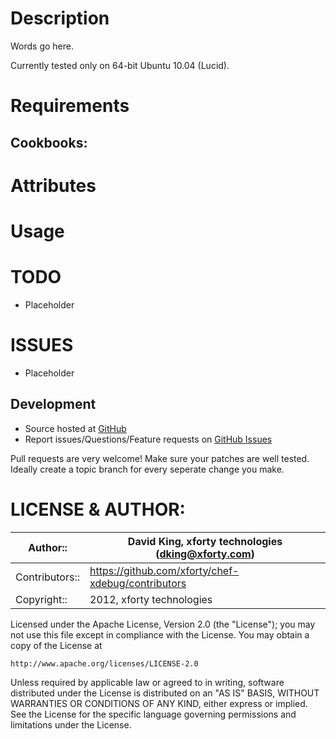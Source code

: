 Description
===========

Words go here.

Currently tested only on 64-bit Ubuntu 10.04 (Lucid).

Requirements
============

## Cookbooks:

Attributes
==========

Usage
=====

TODO
====

 * Placeholder

ISSUES
======

 * Placeholder

## Development

 * Source hosted at [GitHub][repo]
 * Report issues/Questions/Feature requests on [GitHub Issues][issues]

Pull requests are very welcome! Make sure your patches are well tested.
Ideally create a topic branch for every seperate change you make.

LICENSE & AUTHOR:
=================

Author::       | David King, xforty technologies (<dking@xforty.com>)
---------------|-----------------------------------------------------
Contributors:: | https://github.com/xforty/chef-xdebug/contributors
Copyright::    | 2012, xforty technologies

Licensed under the Apache License, Version 2.0 (the "License");
you may not use this file except in compliance with the License.
You may obtain a copy of the License at

    http://www.apache.org/licenses/LICENSE-2.0

Unless required by applicable law or agreed to in writing, software
distributed under the License is distributed on an "AS IS" BASIS,
WITHOUT WARRANTIES OR CONDITIONS OF ANY KIND, either express or implied.
See the License for the specific language governing permissions and
limitations under the License.

[repo]:   https://github.com/xforty/chef-xdebug
[issues]: https://github.com/xforty/chef-xdebug/issues
